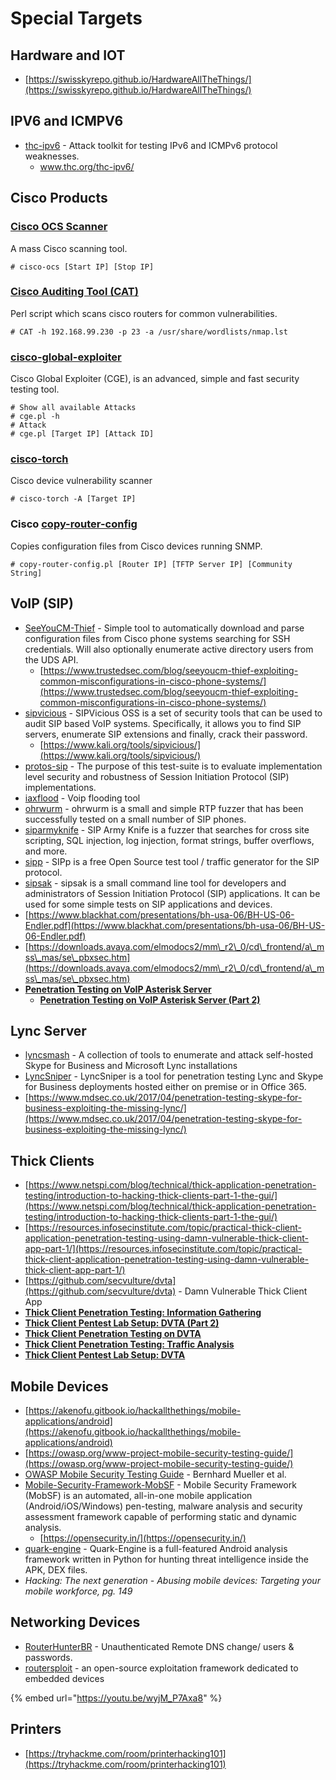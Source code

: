 # Special Targets

## Hardware and IOT

* [https://swisskyrepo.github.io/HardwareAllTheThings/](https://swisskyrepo.github.io/HardwareAllTheThings/)

## IPV6 and ICMPV6

* [thc-ipv6](https://www.kali.org/tools/thc-ipv6/) - Attack toolkit for testing IPv6 and ICMPv6 protocol weaknesses.
  * www.thc.org/thc-ipv6/

## Cisco Products

### [Cisco OCS Scanner](https://www.kali.org/tools/cisco-ocs/)

A mass Cisco scanning tool.

```
# cisco-ocs [Start IP] [Stop IP]
```

### [Cisco Auditing Tool (CAT)](https://www.kali.org/tools/cisco-auditing-tool/)

Perl script which scans cisco routers for common vulnerabilities.

```
# CAT -h 192.168.99.230 -p 23 -a /usr/share/wordlists/nmap.lst
```

### [cisco-global-exploiter](https://www.kali.org/tools/cisco-global-exploiter/)

Cisco Global Exploiter (CGE), is an advanced, simple and fast security testing tool.

```
# Show all available Attacks
# cge.pl -h
# Attack
# cge.pl [Target IP] [Attack ID]
```

### [cisco-torch](https://www.kali.org/tools/cisco-torch/)

Cisco device vulnerability scanner

```
# cisco-torch -A [Target IP]
```

### Cisco [copy-router-config](https://www.kali.org/tools/copy-router-config/)

Copies configuration files from Cisco devices running SNMP.

```
# copy-router-config.pl [Router IP] [TFTP Server IP] [Community String]
```

## VoIP (SIP)

* [SeeYouCM-Thief](https://github.com/trustedsec/SeeYouCM-Thief) - Simple tool to automatically download and parse configuration files from Cisco phone systems searching for SSH credentials. Will also optionally enumerate active directory users from the UDS API.
  * [https://www.trustedsec.com/blog/seeyoucm-thief-exploiting-common-misconfigurations-in-cisco-phone-systems/](https://www.trustedsec.com/blog/seeyoucm-thief-exploiting-common-misconfigurations-in-cisco-phone-systems/)
* [sipvicious](https://github.com/EnableSecurity/sipvicious) - SIPVicious OSS is a set of security tools that can be used to audit SIP based VoIP systems. Specifically, it allows you to find SIP servers, enumerate SIP extensions and finally, crack their password.
  * [https://www.kali.org/tools/sipvicious/](https://www.kali.org/tools/sipvicious/)
* [protos-sip](https://www.kali.org/tools/protos-sip/) - The purpose of this test-suite is to evaluate implementation level security and robustness of Session Initiation Protocol (SIP) implementations.
* [iaxflood](https://www.kali.org/tools/iaxflood/) -  Voip flooding tool
* [ohrwurm](https://www.kali.org/tools/ohrwurm/) - ohrwurm is a small and simple RTP fuzzer that has been successfully tested on a small number of SIP phones.
* [siparmyknife](https://www.kali.org/tools/siparmyknife/) - SIP Army Knife is a fuzzer that searches for cross site scripting, SQL injection, log injection, format strings, buffer overflows, and more.
* [sipp](https://www.kali.org/tools/sipp/) - SIPp is a free Open Source test tool / traffic generator for the SIP protocol.
* [sipsak](https://www.kali.org/tools/sipsak/) - sipsak is a small command line tool for developers and administrators of Session Initiation Protocol (SIP) applications. It can be used for some simple tests on SIP applications and devices.
* [https://www.blackhat.com/presentations/bh-usa-06/BH-US-06-Endler.pdf](https://www.blackhat.com/presentations/bh-usa-06/BH-US-06-Endler.pdf)
* [https://downloads.avaya.com/elmodocs2/mm\_r2\_0/cd\_frontend/a\_mss\_mas/se\_pbxsec.htm](https://downloads.avaya.com/elmodocs2/mm\_r2\_0/cd\_frontend/a\_mss\_mas/se\_pbxsec.htm)
* [**Penetration Testing on VoIP Asterisk Server**](https://www.hackingarticles.in/penetration-testing-on-voip-asterisk-server/)
  * [**Penetration Testing on VoIP Asterisk Server (Part 2)**](https://www.hackingarticles.in/penetration-testing-on-voip-asterisk-server-part-2/)

## Lync Server

* [lyncsmash](https://github.com/nyxgeek/lyncsmash) - A collection of tools to enumerate and attack self-hosted Skype for Business and Microsoft Lync installations
* [LyncSniper](https://github.com/mdsecresearch/LyncSniper) - LyncSniper is a tool for penetration testing Lync and Skype for Business deployments hosted either on premise or in Office 365.
* [https://www.mdsec.co.uk/2017/04/penetration-testing-skype-for-business-exploiting-the-missing-lync/](https://www.mdsec.co.uk/2017/04/penetration-testing-skype-for-business-exploiting-the-missing-lync/)

## Thick Clients

* [https://www.netspi.com/blog/technical/thick-application-penetration-testing/introduction-to-hacking-thick-clients-part-1-the-gui/](https://www.netspi.com/blog/technical/thick-application-penetration-testing/introduction-to-hacking-thick-clients-part-1-the-gui/)
* [https://resources.infosecinstitute.com/topic/practical-thick-client-application-penetration-testing-using-damn-vulnerable-thick-client-app-part-1/](https://resources.infosecinstitute.com/topic/practical-thick-client-application-penetration-testing-using-damn-vulnerable-thick-client-app-part-1/)
* [https://github.com/secvulture/dvta](https://github.com/secvulture/dvta) - Damn Vulnerable Thick Client App
* [**Thick Client Penetration Testing: Information Gathering**](https://www.hackingarticles.in/thick-client-penetration-testing-information-gathering/)
* [**Thick Client Pentest Lab Setup: DVTA (Part 2)**](https://www.hackingarticles.in/thick-client-pentest-lab-setup-dvta-part-2/)
* [**Thick Client Penetration Testing on DVTA**](https://www.hackingarticles.in/thick-client-penetration-testing-on-dvta/)
* [**Thick Client Penetration Testing: Traffic Analysis**](https://www.hackingarticles.in/thick-client-penetration-testing-traffic-analysis/)
* [**Thick Client Pentest Lab Setup: DVTA**](https://www.hackingarticles.in/thick-client-pentest-lab-setup-dvta/)

## Mobile Devices

* [https://akenofu.gitbook.io/hackallthethings/mobile-applications/android](https://akenofu.gitbook.io/hackallthethings/mobile-applications/android)
* [https://owasp.org/www-project-mobile-security-testing-guide/](https://owasp.org/www-project-mobile-security-testing-guide/)
* [OWASP Mobile Security Testing Guide](https://mobile-security.gitbook.io/mobile-security-testing-guide/) - Bernhard Mueller et al.
* [Mobile-Security-Framework-MobSF](https://github.com/MobSF/Mobile-Security-Framework-MobSF) - Mobile Security Framework (MobSF) is an automated, all-in-one mobile application (Android/iOS/Windows) pen-testing, malware analysis and security assessment framework capable of performing static and dynamic analysis.
  * [https://opensecurity.in/](https://opensecurity.in/)
* [quark-engine](https://www.kali.org/tools/quark-engine/) - Quark-Engine is a full-featured Android analysis framework written in Python for hunting threat intelligence inside the APK, DEX files.
* _Hacking: The next generation - Abusing mobile devices: Targeting your mobile workforce, pg. 149_

## Networking Devices

* [RouterHunterBR](https://github.com/googleinurl/RouterHunterBR) - Unauthenticated Remote DNS change/ users & passwords.
* [routersploit](https://github.com/threat9/routersploit) - an open-source exploitation framework dedicated to embedded devices

{% embed url="https://youtu.be/wyjM_P7Axa8" %}

## Printers

* [https://tryhackme.com/room/printerhacking101](https://tryhackme.com/room/printerhacking101)
